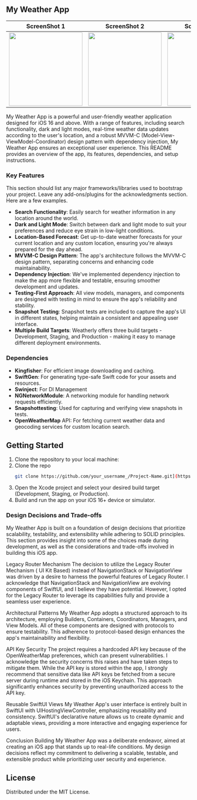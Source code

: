 <!-- ABOUT THE PROJECT -->
## My Weather App

| ScreenShot 1|ScreenShot 2|ScreenShot 3|
|----------|:-------------:|:------:|
| <img src="https://github.com/kemalekren/MyWeatherApp/assets/7187826/b6481c32-e9db-43b1-bd56-6d9ac587302d" width=200 /> | <img src="https://github.com/kemalekren/MyWeatherApp/assets/7187826/6c8b6cb2-7a47-4a7e-910f-7958969e8cb5" width=200 /> | <img src="https://github.com/kemalekren/MyWeatherApp/assets/7187826/4c962bf2-4592-408a-b421-661b4df5275f" width=200 />|


My Weather App is a powerful and user-friendly weather application designed for iOS 16 and above. With a range of features, including search functionality, dark and light modes, real-time weather data updates according to the user's location, and a robust MVVM-C (Model-View-ViewModel-Coordinator) design pattern with dependency injection, My Weather App ensures an exceptional user experience. This README provides an overview of the app, its features, dependencies, and setup instructions.


### Key Features

This section should list any major frameworks/libraries used to bootstrap your project. Leave any add-ons/plugins for the acknowledgments section. Here are a few examples.

* **Search Functionality**: Easily search for weather information in any location around the world.
* **Dark and Light Mode**: Switch between dark and light mode to suit your preferences and reduce eye strain in low-light conditions.
* **Location-Based Forecast**: Get up-to-date weather forecasts for your current location and any custom location, ensuring you're always prepared for the day ahead.
* **MVVM-C Design Pattern**: The app's architecture follows the MVVM-C design pattern, separating concerns and enhancing code maintainability.
* **Dependency Injection**: We've implemented dependency injection to make the app more flexible and testable, ensuring smoother development and updates.
* **Testing-First Approach**: All view models, managers, and components are designed with testing in mind to ensure the app's reliability and stability.
* **Snapshot Testing**: Snapshot tests are included to capture the app's UI in different states, helping maintain a consistent and appealing user interface.
* **Multiple Build Targets**: Weatherly offers three build targets - Development, Staging, and Production - making it easy to manage different deployment environments.


### Dependencies

* **Kingfisher**: For efficient image downloading and caching.
* **SwiftGen**: For generating type-safe Swift code for your assets and resources.
* **Swinject**: For DI Management
* **NGNetworkModule**: A networking module for handling network requests efficiently.
* **Snapshottesting**: Used for capturing and verifying view snapshots in tests.
* **OpenWeatherMap** API: For fetching current weather data and geocoding services for custom location search.
<!-- GETTING STARTED -->
## Getting Started

1. Clone the repository to your local machine:
2. Clone the repo
   ```sh
   git clone https://github.com/your_username_/Project-Name.git](https://github.com/kemalekren/MyWeatherApp.git
   ```
3. Open the Xcode project and select your desired build target (Development, Staging, or Production).
4. Build and run the app on your iOS 16+ device or simulator.

### Design Decisions and Trade-offs
My Weather App is built on a foundation of design decisions that prioritize scalability, testability, and extensibility while adhering to SOLID principles. This section provides insight into some of the choices made during development, as well as the considerations and trade-offs involved in building this iOS app.

Legacy Router Mechanism
The decision to utilize the Legacy Router Mechanism ( UI Kit Based) instead of NavigationStack or NavigationView was driven by a desire to harness the powerful features of Legacy Router. I acknowledge that NavigationStack and NavigationView are evolving components of SwiftUI, and I believe they have potential. However, I opted for the Legacy Router to leverage its capabilities fully and provide a seamless user experience.

Architectural Patterns
My Weather App adopts a structured approach to its architecture, employing Builders, Containers, Coordinators, Managers, and View Models. All of these components are designed with protocols to ensure testability. This adherence to protocol-based design enhances the app's maintainability and flexibility.

API Key Security
The project requires a hardcoded API key because of the OpenWeatherMap preferences, which can present vulnerabilities. I acknowledge the security concerns this raises and have taken steps to mitigate them. While the API key is stored within the app, I strongly recommend that sensitive data like API keys be fetched from a secure server during runtime and stored in the iOS Keychain. This approach significantly enhances security by preventing unauthorized access to the API key.

Reusable SwiftUI Views
My Weather App's user interface is entirely built in SwiftUI with UIHostingViewController, emphasizing reusability and consistency. SwiftUI's declarative nature allows us to create dynamic and adaptable views, providing a more interactive and engaging experience for users.

Conclusion
Building My Weather App was a deliberate endeavor, aimed at creating an iOS app that stands up to real-life conditions. My design decisions reflect my commitment to delivering a scalable, testable, and extensible product while prioritizing user security and experience.

<!-- LICENSE -->
## License

Distributed under the MIT License.
